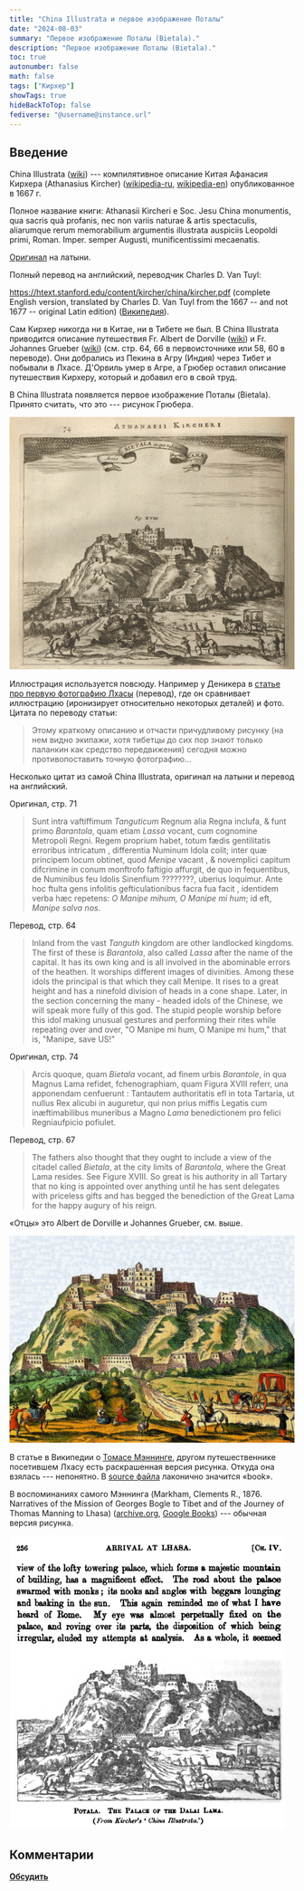 ```yaml
---
title: "China Illustrata и первое изображение Поталы"
date: "2024-08-03"
summary: "Первое изображение Поталы (Bietala)."
description: "Первое изображение Поталы (Bietala)."
toc: true
autonumber: false
math: false
tags: ["Кирхер"]
showTags: true
hideBackToTop: false
fediverse: "@username@instance.url"
---
```


## Введение

China Illustrata ([wiki](https://en.wikipedia.org/wiki/China_Illustrata)) --- компилятивное описание Китая Афанасия Кирхера (Athanasius Kircher) ([wikipedia-ru](https://ru.wikipedia.org/wiki/%D0%9A%D0%B8%D1%80%D1%85%D0%B5%D1%80,_%D0%90%D1%84%D0%B0%D0%BD%D0%B0%D1%81%D0%B8%D0%B9), [wikipedia-en](https://en.wikipedia.org/wiki/Athanasius_Kircher)) опубликованное в 1667 г.

Полное название книги: Athanasii Kircheri e Soc. Jesu China monumentis, qua sacris quà profanis, nec non variis naturae & artis spectaculis, aliarumque rerum memorabilium argumentis illustrata auspiciis Leopoldi primi, Roman. Imper. semper Augusti, munificentissimi mecaenatis.

[Оригинал](https://archive.org/details/McGillLibrary-126082-3028/page/n17/mode/2up) на латыни.

Полный перевод на английский, переводчик Charles D. Van Tuyl:

<https://htext.stanford.edu/content/kircher/china/kircher.pdf> (complete English version, translated by Charles D. Van Tuyl from the 1667 -- and not 1677 -- original Latin edition) ([Википедия](https://en.wikipedia.org/wiki/China_Illustrata)).

Сам Кирхер никогда ни в Китае, ни в Тибете не был. В China Illustrata приводится описание путешествия Fr. Albert de Dorville ([wiki](https://en.wikipedia.org/wiki/Albert_Dorville)) и Fr. Johannes Grueber ([wiki](https://en.wikipedia.org/wiki/Johann_Grueber)) (см. стр. 64, 66 в первоисточнике или 58, 60 в переводе). Они добрались из Пекина в Агру (Индия) через Тибет и побывали в Лхасе. Д'Орвиль умер в Агре, а Грюбер оставил описание путешествия Кирхеру, который и добавил его в свой труд.

В China Illustrata появляется первое изображение Поталы (Bietala). Принято считать, что это --- рисунок Грюбера.

![kircher-potala.png](kircher-potala.png "XVIII. The Citadel Bietala where the Great Lama lives")

Иллюстрация используется повсюду. Например у Деникера в [статье про первую фотографию Лхасы](/notes/deniker-first-photo-fr/) (перевод), где он сравнивает иллюстрацию (иронизирует относительно некоторых деталей) и фото. Цитата по переводу статьи:

> Этому краткому описанию и отчасти причудливому рисунку (на нем видно экипажи, хотя тибетцы до сих пор знают только паланкин как средство передвижения) сегодня можно противопоставить точную фотографию...

Несколько цитат из самой China Illustrata, оригинал на латыни и перевод на английский.

Оригинал, стр. 71

> Sunt intra vaftiffimum *Tangutiсum* Regnum alia Regna inclufa, & funt primo *Barantola*, quam etiam *Lassa* vocant, cum cognomine Metropoli Regni. Regem proprium habet, totum fædis gentilitatis erroribus intricatum , differentia Numinum Idola colit; inter quæ principem locum obtinet, quod *Menipe* vacant , & novemplici capitum difcrimine in conum monftrofo faftigio affurgit, de quo in fequentibus, de Numinibus feu Idolis Sinenfium ????????, uberius loquimur. Ante hoc ftulta gens infolitis gefticulationibus facra fua facit , identidem verba hæc repetens: *O Manipe mihum, O Manipe mi hum*; id eft, *Manipe salva nos*.

Перевод, стр. 64

> Inland from the vast *Tanguth* kingdom are other landlocked kingdoms. The first of these is *Barantola*, also called *Lassa* after the name of the capital. It has its own king and is all involved in the abominable errors of the heathen. It worships different images of divinities. Among these idols the principal is that which they call Menipe. It rises to a great height and has a ninefold division of heads in a cone shape.
> Later, in the section concerning the many - headed idols of the Chinese, we will speak more fully of this god. The stupid people worship before this idol making unusual gestures and performing their rites while repeating over and over, "O Manipe mi hum, O Manipe mi hum," that is, "Manipe, save US!"

Оригинал, стр. 74

> Arcis quoque, quam *Bietala* vocant, ad finem urbis *Barantole*, in qua Magnus Lama refidet, fchenographiam, quam Figura XVIII referr, una apponendam cenfuerunt : Tantautem authoritatis efl in tota Tartaria, ut nullus Rex alicubi in auguretur, qui non prius miffis Legatis cum inæftimabilibus muneribus a Magno *Lama* benedictionem pro felici Regniaufpicio pofiulet.

Перевод, стр. 67

> The fathers also thought that they ought to include a view of the citadel called *Bietala*, at the city limits of *Barantola*, where the Great Lama resides. See Figure XVIII. So great is his authority in all Tartary that no king is appointed over anything until he has sent delegates with priceless gifts and has begged the benediction of the Great Lama for the happy augury of his reign.

«Отцы» это Albert de Dorville и Johannes Grueber, см. выше.

![potala-color.jpg](potala-color.jpg)

В статье в Википедии о [Томасе Мэннинге](https://en.wikipedia.org/wiki/Thomas_Manning_(sinologist)), другом путешественнике посетившем Лхасу есть раскрашенная версия рисунка. Откуда она взялась --- непонятно. В [source файла](https://commons.wikimedia.org/wiki/File:Kircher_Lhasa1661.jpg) лаконично значится «book».

В воспоминаниях самого Мэннинга (Markham, Clements R., 1876. Narratives of the Mission of Georges Bogle to Tibet and of the Journey of Thomas Manning to Lhasa) ([archive.org](https://archive.org/details/pts_narrativesofmiss_3721-1221/page/n15/mode/2up), [Google Books](https://books.google.ru/books?id=rrsIAAAAQAAJ&pg=PR52&redir_esc=y#v=onepage&q&f=false)) --- обычная версия рисунка.

![manning.png](manning.png)

## Комментарии

[**Обсудить**](https://t.me/answer42geo/29)
